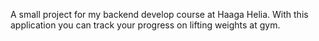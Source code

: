 A small project for my backend develop course at Haaga Helia. With this application you can track your progress on lifting weights at gym.
